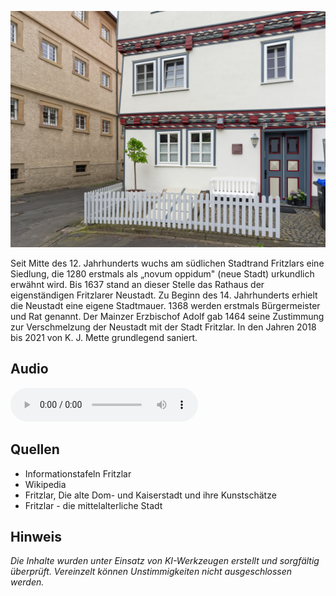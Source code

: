 ![Haus Mette](./images/fritzlar/p22.jpg)

Seit Mitte des 12. Jahrhunderts wuchs am südlichen Stadtrand Fritzlars eine Siedlung, die 1280 erstmals als „novum oppidum" (neue Stadt) urkundlich erwähnt wird.
Bis 1637 stand an dieser Stelle das Rathaus der eigenständigen Fritzlarer Neustadt.
Zu Beginn des 14. Jahrhunderts erhielt die Neustadt eine eigene Stadtmauer.
1368 werden erstmals Bürgermeister und Rat genannt.
Der Mainzer Erzbischof Adolf gab 1464 seine Zustimmung zur Verschmelzung der Neustadt mit der Stadt Fritzlar.
In den Jahren 2018 bis 2021 von K. J. Mette grundlegend saniert.

## Audio

<audio controls class="full-width-audio">
  <source src="locales/fritzlar/de/p22.mp3" type="audio/mpeg">
  Dein Browser unterstützt kein Audioelement.
</audio>

## Quellen

- Informationstafeln Fritzlar
- Wikipedia
- Fritzlar, Die alte Dom- und Kaiserstadt und ihre Kunstschätze
- Fritzlar - die mittelalterliche Stadt

## Hinweis

_Die Inhalte wurden unter Einsatz von KI-Werkzeugen erstellt und sorgfältig überprüft. Vereinzelt können Unstimmigkeiten nicht ausgeschlossen werden._